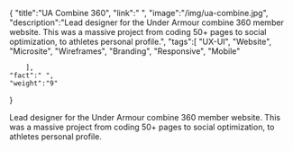 {
    "title":"UA Combine 360",
    "link":" ",
    "image":"/img/ua-combine.jpg",
    "description":"Lead designer for the Under Armour combine 360 member website. This was a massive project from coding 50+ pages to social optimization, to athletes personal profile.",
    "tags":[
        "UX-UI",
        "Website",
        "Microsite",
        "Wireframes",
        "Branding",
        "Responsive",
        "Mobile"

        ],
    "fact":" ",
    "weight":"9"
}


Lead designer for the Under Armour combine 360 member website. This was a massive project from coding 50+ pages to social optimization, to athletes personal profile.

